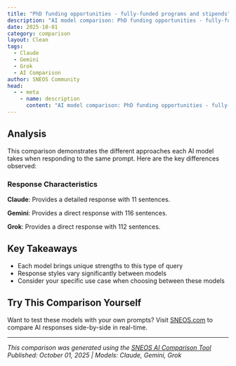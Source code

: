 ```yaml
---
title: "PhD funding opportunities - fully-funded programs and stipends"
description: "AI model comparison: PhD funding opportunities - fully-funded programs and stipends..."
date: 2025-10-01
category: comparison
layout: Clean
tags:
  - Claude
  - Gemini
  - Grok
  - AI Comparison
author: SNEOS Community
head:
  - - meta
    - name: description
      content: "AI model comparison: PhD funding opportunities - fully-funded programs and stipends..."
---
```


<ChatComparison
  title="PhD funding opportunities - fully-funded programs and stipends"
  prompt="PhD funding opportunities - fully-funded programs and stipends"
  :responses='{
    "Claude": "# PhD Funding Opportunities\n\n## Types of PhD Funding\n\n### **Fully-Funded Programs**\n- **What\u0027s included**: Tuition waiver \u002B stipend \u002B health insurance\n- **Duration**: Typically 4-6 years\n- **Common fields**: STEM, some humanities/social sciences\n\n### **Major Funding Sources**\n\n## 1. **University-Based Funding**\n- **Research Assistantships (RA)**: Work with faculty on research projects\n- **Teaching Assistantships (TA)**: Assist with undergraduate courses\n- **Fellowships**: Merit-based, often most prestigious\n- **Graduate Research Fellowships**: University-specific programs\n\n## 2. **Government Funding**\n\n### **United States**\n- **NSF Graduate Research Fellowship**: $37,000 stipend \u002B $12,000 tuition\n- **NIH National Research Service Award (NRSA)**: Biomedical sciences\n- **DOE Office of Science Graduate Student Research**: Energy-related fields\n- **EPA STAR Fellowship**: Environmental research\n- **USDA NIFA Fellowships**: Agriculture and food sciences\n\n### **International**\n- **Fulbright Foreign Student Program**: For international students in US\n- **DAAD Scholarships**: Germany\n- **Commonwealth Scholarships**: UK for developing country students\n- **Vanier Canada Graduate Scholarships**: Canada ($50,000/year)\n\n## 3. **Private Foundation Funding**\n- **Ford Foundation Fellowship**: Underrepresented minorities\n- **Hertz Fellowship**: Applied physical/biological sciences ($250,000 total)\n- **Knight-Hennessy Scholars**: Stanford (full funding \u002B stipend)\n- **Rhodes Scholarship**: Oxford University\n- **Gates Cambridge Scholarship**: University of Cambridge\n\n## 4. **Field-Specific Opportunities**\n\n### **STEM Fields**\n- **DOD SMART Scholarship**: Defense-related research\n- **NASA Space Technology Research Fellowship**\n- **IEEE Fellowship Programs**: Engineering\n- **American Chemical Society Scholarships**\n\n### **Humanities \u0026 Social Sciences**\n- **Mellon Foundation Fellowships**\n- **Social Science Research Council Fellowships**\n- **American Historical Association Fellowships**\n- **Wenner-Gren Foundation**: Anthropology\n\n## **Typical Stipend Ranges (2024)**\n- **STEM fields**: $25,000-$40,000/year\n- **Humanities/Social Sciences**: $20,000-$30,000/year\n- **Top-tier programs**: $35,000-$45,000/year\n- **Cost of living adjustments**: Higher in expensive cities\n\n## **Application Strategies**\n\n### **Timeline**\n- Start researching 12-18 months before starting PhD\n- Many deadlines: October-December for fall admission\n- Government fellowships often due earlier (October-November)\n\n### **Tips for Success**\n1. **Start early**: Application processes are lengthy\n2. **Strong research proposal**: Clear, feasible, impactful\n3. **Faculty connections**: Reach out to potential advisors\n4. **Diverse applications**: Apply to multiple funding sources\n5. **Tailor applications**: Match your research to funder priorities\n\n## **International Students**\n- **Limited federal funding** in most countries\n- **University fellowships** often available\n- **External scholarships** from home country\n- **Private foundation funding**\n\n## **Resources**\n- **University graduate schools**: Primary information source\n- **Professional associations**: Field-specific opportunities\n- **Grants.gov**: US government funding database\n- **Foundation Directory Online**: Private foundation funding\n\nWould you like me to elaborate on any specific type of funding or field?",
    "Gemini": "Okay, let\u0027s break down PhD funding opportunities, covering fully-funded programs and stipends, and how to find them.  I\u0027ll organize this by category and give you actionable advice.\n\n**I. Understanding PhD Funding Landscape**\n\n*   **What \u0022Fully Funded\u0022 Usually Means:** A fully funded PhD program typically covers:\n    *   **Tuition:**  All tuition and fees are waived.\n    *   **Stipend:**  A living allowance paid regularly (monthly or bi-weekly) to cover living expenses.\n    *   **Health Insurance:**  Coverage for medical care.\n    *   **Sometimes:** Funding may also cover conference travel, research expenses, and other program-related costs. *Always confirm exactly what is included.*\n\n*   **Common Funding Mechanisms:**\n    *   **Graduate Assistantships (GA):**\n        *   **Teaching Assistant (TA):**  You assist professors with teaching duties (grading, leading discussion sections, etc.).  Often requires some teaching experience or training.\n        *   **Research Assistant (RA):**  You work on a professor\u0027s research project. Your work directly contributes to their research and publications (and ideally, your own!).  RA positions are usually tied to a specific lab or grant.\n        *   **Graduate Assistant (GA) (General):** A broader term that can involve administrative tasks or other departmental support.\n    *   **Fellowships:**  Merit-based awards, often highly competitive. Can come from the university itself, government agencies, private foundations, or corporations. They often provide more freedom to pursue your own research interests.\n    *   **Traineeships:** Similar to fellowships, often tied to specific training programs or research areas (e.g., NIH training grants in biomedical fields).\n    *   **External Grants:** Grants you apply for yourself from external organizations (e.g., NSF, NIH, Fulbright, foundations).\n\n*   **Important Considerations:**\n    *   **Funding Duration:**  How many years is the funding guaranteed for?  (Often 4-5 years, contingent on satisfactory academic progress.)\n    *   **Contingencies:** What happens if you don\u0027t make satisfactory progress, fail a qualifying exam, or need to extend your studies?\n    *   **Teaching Requirements:**  How many hours per week are you expected to teach as a TA?  What is the teaching load?\n    *   **Research Expectations:** As an RA, what are the expected working hours and contributions?\n    *   **Stipend Amount:** Is the stipend sufficient to live comfortably in the location of the university? Research the cost of living.\n    *   **Taxes:** Stipends are usually taxable income.  Factor this into your budget.\n    *   **Citizenship Requirements:**  Some funding sources are restricted to US citizens or permanent residents.\n    *   **Application Deadlines:**  Note that funding applications often have earlier deadlines than program applications.\n    *   **Departmental vs. Individual Funding:**  Is funding offered at the departmental level (you\u0027re admitted with a funding guarantee) or do you need to secure funding by working with a specific professor after admission?\n\n**II. Finding Fully Funded PhD Programs and Stipends**\n\n**A. University Websites (Your Primary Resource)**\n\n*   **Departmental Pages:**  Go directly to the website of the academic department you\u0027re interested in.  Look for sections like:\n    *   \u0022Graduate Studies\u0022\n    *   \u0022Prospective Students\u0022\n    *   \u0022Funding \u0026 Financial Aid\u0022\n    *   \u0022Graduate Admissions\u0022\n*   **Graduate School Pages:**  Most universities have a Graduate School website with general information on funding, policies, and resources.\n*   **Search for Faculty:** Read faculty profiles to determine if your research interests match theirs.  Contact professors directly (politely and professionally!) to inquire about funding opportunities in their labs.\n*   **Look for specific program pages:** Some departments have specific PhD program pages where funding is detailed (e.g. a \u0022PhD in Neuroscience\u0022 page).\n\n**B. Online Databases and Search Engines**\n\n*   **Pivot:** A comprehensive database of funding opportunities for all disciplines and career stages. (Often accessible through your university library).\n*   **ProFellow:**  A curated list of fellowships and funding resources, with a focus on graduate and professional students. (profellow.com)\n*   **Grants.gov:** The US government\u0027s official website for grants. (Mostly for faculty, but you can explore)\n*   **NSF (National Science Foundation):**  Look for graduate research fellowships (GRFP).\n*   **NIH (National Institutes of Health):**  Explore training grants (T32) and individual fellowships (F31, F32).\n*   **Social Science Research Council (SSRC):**  Offers fellowships for social science research.\n*   **Humanities and Social Sciences Online (H-Net):** A great resource for humanities-related funding.\n*   **Philanthropy News Digest:** Search for grants by keyword or subject area.\n*   **PhDcomics.com Funding Section:** Although a comic website, it also has a dedicated section listing funding opportunities, and often advice from other PhD students.\n\n**C. Networking and Mentorship**\n\n*   **Talk to Professors:**  Reach out to professors in your field, even if they are not at your target universities. They may know of funding opportunities or specific programs with good funding.\n*   **Attend Conferences:**  Network with faculty and graduate students.  Conferences are great places to learn about research and funding trends.\n*   **Connect with Current Graduate Students:**  Contact current PhD students in programs you\u0027re interested in. Ask them about their funding experiences, the pros and cons of different funding mechanisms, and their advice for applying.  Find them through departmental websites, LinkedIn, or by emailing program administrators who can connect you.\n*   **Alumni Networks:** Reach out to alumni from your undergraduate institution who are pursuing or have completed PhDs in your field.\n*   **Your Undergraduate Advisor:** They will likely be able to provide tailored advice.\n\n**D. Strategies for Maximizing Your Chances of Getting Funding**\n\n*   **Excellent Grades and Test Scores:**  A strong academic record is essential for most funding opportunities.\n*   **Strong Research Experience:**  Gain research experience through undergraduate research opportunities, internships, or research assistant positions.\n*   **Compelling Statement of Purpose:**  Clearly articulate your research interests, your qualifications, and why you are a good fit for the program and the funding opportunity. Tailor your statement to each specific program.\n*   **Strong Letters of Recommendation:**  Cultivate relationships with professors who can write strong letters of recommendation highlighting your research abilities, academic potential, and work ethic. Give them ample time (at least a month) to write the letter, and provide them with your CV, transcript, and statement of purpose.\n*   **Tailor Your Application:**  Don\u0027t just send the same generic application to every program. Research each program thoroughly and tailor your application to their specific requirements and research interests.\n*   **Apply Early:** Submit your application well before the deadline.\n*   **Proofread Carefully:**  Typos and grammatical errors can hurt your application. Have someone else proofread your application before you submit it.\n*   **Highlight Relevant Skills:**  Even if you don\u0027t have direct research experience in a specific area, emphasize any transferable skills you have (e.g., data analysis, programming, writing, communication).\n*   **Consider Less Popular Fields:**  Some less popular fields or research areas may have more funding available.\n*   **Be Persistent:**  Don\u0027t be discouraged if you don\u0027t get funding the first time. Apply to multiple programs and funding opportunities.\n\n**III. Specific Funding Examples (Illustrative)**\n\n*   **NSF Graduate Research Fellowship Program (GRFP):** Highly competitive, provides a stipend and tuition support for 3 years. Open to US citizens, nationals, and permanent residents pursuing research-based master\u0027s and doctoral degrees in STEM fields.\n*   **NIH National Research Service Awards (NRSAs):**  Various NRSA fellowships (F31, F32) for graduate students and postdoctoral researchers in biomedical and behavioral research.\n*   **Fulbright US Student Program:**  Provides funding for US citizens to conduct research or study abroad.\n*   **Rhodes Scholarship:** For postgraduate study at the University of Oxford (highly prestigious).\n*   **Gates Cambridge Scholarship:** For postgraduate study at the University of Cambridge (highly prestigious).\n*   **Department of Defense (DoD) SMART Scholarship:** For students pursuing STEM degrees, with a service commitment after graduation.\n*   **Various University-Specific Fellowships:** Many universities offer their own internal fellowships for graduate students. Check the university\u0027s graduate school website.\n\n**IV.  Important Questions to Ask When Considering a Funded PhD Program**\n\n*   **What are the exact terms of the funding?**  (Tuition, stipend amount, health insurance, duration, research/teaching requirements).\n*   **Is the stipend sufficient to cover living expenses in the area?**\n*   **What are the teaching or research responsibilities?**  (Hours per week, workload, expectations).\n*   **What are the opportunities for professional development?** (Conference travel, workshops, training).\n*   **What is the program\u0027s completion rate and time to degree?**\n*   **What are the career outcomes of graduates from the program?**\n*   **What support services are available for graduate students?** (Academic advising, career counseling, mental health services).\n\n**In summary, finding PhD funding requires research, persistence, and a well-crafted application.  Start early, tailor your application to each program, and network with faculty and current graduate students.** Good luck!\n",
    "Grok": "Pursuing a PhD can be a significant financial commitment, but there are numerous opportunities for funding that can help cover tuition, living expenses, and research costs. Fully-funded PhD programs and stipends are often provided by universities, governments, research institutions, and private organizations. Below is an overview of funding opportunities, types of support, and tips for finding and securing these opportunities.\n\n---\n\n### **1. What is a Fully-Funded PhD Program?**\nA fully-funded PhD program typically covers:\n- **Tuition fees**: The cost of your academic program is waived or paid by the funding source.\n- **Living stipend**: A regular payment (monthly or quarterly) to cover living expenses such as housing, food, and transportation.\n- **Additional benefits**: Some programs include health insurance, travel grants for conferences, and research allowances.\n\nFully-funded programs are common in STEM (Science, Technology, Engineering, and Math) fields, but opportunities exist across disciplines, including the humanities and social sciences, depending on the country and institution.\n\n---\n\n### **2. Types of PhD Funding Opportunities**\n\n#### **A. University-Based Funding**\nMany universities offer fully-funded PhD programs, often through the following mechanisms:\n- **Graduate Assistantships**:\n  - **Teaching Assistantships (TA)**: You assist with teaching undergraduate courses, grading, or leading tutorials in exchange for a stipend and tuition waiver.\n  - **Research Assistantships (RA)**: You work on research projects under a faculty member, often aligned with your dissertation topic.\n- **Fellowships and Scholarships**: These are merit-based awards that do not require work commitments. They are often competitive and may be tied to specific research areas or demographics.\n  - Example: University-specific fellowships, such as the Presidential Fellowship in the US or departmental awards.\n\n#### **B. Government Funding**\nMany governments provide funding for PhD students, often with the aim of advancing research and innovation in key areas.\n- **United States**:\n  - **National Science Foundation (NSF) Graduate Research Fellowship Program (GRFP)**: Provides a stipend (around $37,000/year as of 2023) and tuition support for STEM students.\n  - **Fulbright Program**: For international students studying in the US or US students studying abroad, covering tuition and living expenses.\n- **United Kingdom**:\n  - **UK Research and Innovation (UKRI) Doctoral Studentships**: Fully-funded opportunities for UK and international students in various disciplines.\n  - **Commonwealth Scholarships**: For students from Commonwealth countries to study in the UK.\n- **European Union**:\n  - **Marie Sk\u0142odowska-Curie Actions (MSCA)**: Funding for doctoral training in Europe, offering generous stipends and research allowances for students worldwide.\n- **Canada**:\n  - **Vanier Canada Graduate Scholarships**: For doctoral students demonstrating leadership and academic excellence ($50,000 CAD/year for 3 years).\n- **Australia**:\n  - **Australian Government Research Training Program (RTP)**: Covers tuition fees and provides a stipend for living expenses for domestic and international students.\n\n#### **C. Private and Nonprofit Organizations**\n- Foundations and trusts often provide scholarships or grants for PhD students in specific fields or for underrepresented groups.\n  - Example: The Gates Cambridge Scholarship (fully-funded PhD at the University of Cambridge) or the Rhodes Scholarship (University of Oxford).\n- Industry Fellowships: Some companies sponsor PhD research in areas relevant to their business (e.g., tech companies like Google or pharmaceutical firms like Pfizer).\n\n#### **D. Subject-Specific Funding**\nCertain disciplines have specialized funding bodies or programs:\n- **STEM Fields**: Often fully-funded through university assistantships, government grants (e.g., NSF, NIH in the US), or industry partnerships.\n- **Humanities and Social Sciences**: Funding may be less common but is available through fellowships (e.g., Mellon Foundation Fellowships in the US) or government programs (e.g., AHRC in the UK).\n\n#### **E. International Student Funding**\nMany countries and universities offer specific scholarships for international PhD students to attract global talent.\n- **US**: Many universities offer fully-funded PhD programs for international students, especially in STEM.\n- **Europe**: Programs like Erasmus Mundus Joint Doctorates provide full funding for students from around the world.\n- **Australia**: International Postgraduate Research Scholarships (IPRS) are now integrated into the RTP scheme.\n\n---\n\n### **3. Finding Fully-Funded PhD Programs**\n- **University Websites**: Check the \u201CFunding\u201D or \u201CGraduate Admissions\u201D sections of university websites. Many PhD programs in the US, for instance, automatically consider admitted students for funding.\n- **Funding Databases**:\n  - **PhDPortal.com** and **FindAPhD.com**: Lists programs and funding opportunities worldwide.\n  - **Grants.gov** (US): Search for government-funded opportunities.\n  - **Euraxess** (Europe): For opportunities in the EU.\n- **Country-Specific Resources**:\n  - US: Check the NSF, NIH, or Department of Education websites.\n  - UK: Look at UKRI or individual research council websites (e.g., EPSRC, AHRC).\n  - Canada: Explore the Tri-Council Agencies (NSERC, SSHRC, CIHR) for funding.\n- **Professional Networks**: Join academic networks (e.g., ResearchGate) or attend conferences to learn about funding through word-of-mouth or mentorship.\n\n---\n\n### **4. Typical Stipend Amounts**\nStipends vary widely based on the country, field, and funding source. Below are approximate figures (as of 2023):\n- **US**: $20,000\u2013$40,000/year (e.g., NSF GRFP: $37,000/year).\n- **UK**: \u00A315,000\u2013\u00A318,000/year (e.g., UKRI Studentships: ~\u00A317,668/year tax-free).\n- **Europe**: \u20AC2,500\u2013\u20AC3,500/month (e.g., MSCA: \u20AC3,000/month before tax in many countries).\n- **Canada**: $20,000\u2013$50,000 CAD/year (e.g., Vanier: $50,000 CAD/year).\n- **Australia**: AUD $28,000\u2013$35,000/year (e.g., RTP stipend: ~AUD $29,000 tax-free).\n\nNote: Stipends are often tax-free in countries like the UK and Australia, but in the US, they may be partially taxable.\n\n---\n\n### **5. Tips for Securing Funding**\n- **Apply Early**: Many funding opportunities have strict deadlines, often months before the PhD program start date.\n- **Tailor Your Application**: Write strong personal statements or research proposals that align with the funding body\u2019s goals.\n- **Contact Supervisors**: Some funding is tied to specific professors or projects. Reaching out to potential advisors can increase your chances.\n- **Highlight Achievements**: Emphasize academic excellence, research experience, publications, and leadership in your applications.\n- **Diversify Applications**: Apply to multiple funding sources to maximize your chances.\n- **Check Eligibility**: Some funding is restricted by nationality, field of study, or other criteria.\n\n---\n\n### **6. Challenges and Considerations**\n- **Competitiveness**: Fully-funded spots are highly competitive, especially for international students or in popular fields.\n- **Work Obligations**: Assistantships often require 10\u201320 hours of work per week, which can impact research time.\n- **Duration of Funding**: Some funding is limited to 3\u20134 years, while PhD programs may take longer. Plan for contingencies.\n- **Cost of Living**: Ensure the stipend covers living expenses in your chosen location (e.g., stipends in high-cost cities like London or San Francisco may not stretch as far).\n\n---\n\n### **7. Notable Fully-Funded PhD Programs**\n- **US**: MIT, Stanford, Harvard (many STEM and social science programs are fully-funded upon admission).\n- **UK**: University of Oxford (via Clarendon Fund), University of Cambridge (Gates Cambridge Scholarship).\n- **Europe**: Max Planck Institutes (Germany), ETH Zurich (Switzerland), European University Institute (Italy).\n- **Canada**: University of Toronto (guaranteed funding for many PhD students), McGill University.\n- **Australia**: Australian National University (ANU), University of Melbourne (via RTP).\n\n---\n\n### **8. Additional Resources**\n- **Books**: \u201CThe PhD Application Handbook\u201D by Peter J. Bentley.\n- **Websites**: ProFellow.com, Scholarships.com, and university graduate funding pages.\n- **Forums**: GradCafe.com for community advice on funding and applications.\n\nIf you\u2019re looking for specific programs or funding in a particular country or field, let me know, and I can provide more tailored information! Where are you planning to apply, and what\u2019s your field of study?"
  }'
  published-date="11:44"
/>

## Analysis

This comparison demonstrates the different approaches each AI model takes when responding to the same prompt. Here are the key differences observed:

### Response Characteristics

**Claude**: Provides a detailed response with 11 sentences. 

**Gemini**: Provides a direct response with 116 sentences. 

**Grok**: Provides a direct response with 112 sentences. 

## Key Takeaways

- Each model brings unique strengths to this type of query
- Response styles vary significantly between models
- Consider your specific use case when choosing between these models

## Try This Comparison Yourself

Want to test these models with your own prompts? Visit [SNEOS.com](https://sneos.com) to compare AI responses side-by-side in real-time.

---

*This comparison was generated using the [SNEOS AI Comparison Tool](https://sneos.com)*
*Published: October 01, 2025 | Models: Claude, Gemini, Grok*
